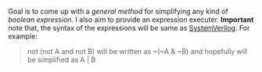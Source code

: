 Goal is to come up with a *general method* for simplifying any kind of *boolean expression*. I also aim to provide an expression executer.
**Important** note that, the syntax of the expressions will be same as [SystemVerilog](https://en.wikipedia.org/wiki/SystemVerilog). For example:
> not (not A and not B) 
 will be written as 
>\~(~A & ~B)
 and hopefully will be simplified as
 >A | B